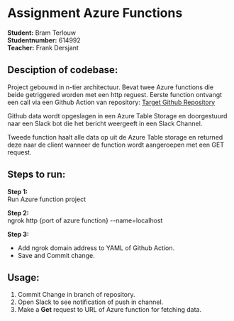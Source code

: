# Assignment Azure Functions

**Student:**        Bram Terlouw    <br/>
**Studentnumber:**  614992          <br/>
**Teacher:**        Frank Dersjant

## Desciption of codebase:
Project gebouwd in n-tier architectuur. Bevat twee Azure functions die beide getriggered worden met een http reguest. Eerste function ontvangt een call via een Github Action van repository: [Target Github Repository](https://github.com/BramTerlouw/Github-Webhook)

Github data wordt opgeslagen in een Azure Table Storage en doorgestuurd naar een Slack bot die het bericht weergeeft in een Slack Channel.

Tweede function haalt alle data op uit de Azure Table storage en returned deze naar de client wanneer de function wordt aangeroepen met een GET request.

## Steps to run:

**Step 1:** <br/>
Run Azure function project

**Step 2:** <br/>
ngrok http {port of azure function} --name=localhost

**Step 3:** <br/>
- Add ngrok domain address to YAML of Github Action.
- Save and Commit change.

## Usage:
1. Commit Change in branch of repository.<br/>
2. Open Slack to see notification of push in channel.
3. Make a **Get** request to URL of Azure function for fetching data.